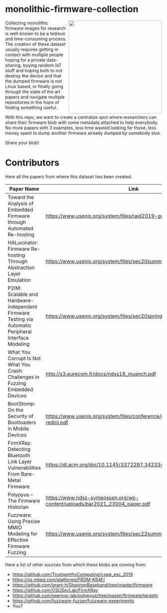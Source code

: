 # monolithic-firmware-collection
<img align="right" width="300" height="300" src="https://i.imgur.com/p54lRIQ_d.webp?maxwidth=760&fidelity=grand">
Collecting monolithic firmware images for research is well-known to be a tedious and time-consuming process.
The creation of these dataset usually requires getting in contact with multiple people hoping for a private data-sharing, buying random IoT stuff and hoping both to not destroy the
device and that the dumped firmware is not Linux based, or finally going through the state of the art papers and navigate multiple repositories in the hope of finding something useful. 

With this repo, we want to create a centralize spot where researchers can share their firmware blob with some metadata attached to help everybody.
No more papers with 3 examples, less time wasted looking for those, less money spent to dump another firmware already dumped by somebody else.

Share your blob! 



# Contributors

Here all the papers from where this dataset has been created.

| Paper Name  | Link 
|---------|------------------|
| Toward the Analysis of Embedded Firmware through Automated Re-hosting | https://www.usenix.org/system/files/raid2019-gustafson.pdf      |
| HALucinator: Firmware Re-hosting Through Abstraction Layer Emulation |      https://www.usenix.org/system/files/sec20summer_clements_prepub.pdf      |
| P2IM: Scalable and Hardware-independent Firmware Testing via Automatic Peripheral Interface Modeling  |      https://www.usenix.org/system/files/sec20spring_feng_prepub_0.pdf      |       
| What You Corrupt Is Not What You Crash: Challenges in Fuzzing Embedded Devices | http://s3.eurecom.fr/docs/ndss18_muench.pdf |
| BootStomp: On the Security of Bootloaders in Mobile Devices | https://www.usenix.org/system/files/conference/usenixsecurity17/sec17-redini.pdf |
| FirmXRay: Detecting Bluetooth Link Layer Vulnerabilities From Bare-Metal Firmware | https://dl.acm.org/doi/10.1145/3372297.3423344 |
| Polypyus – The Firmware Historian |https://www.ndss-symposium.org/wp-content/uploads/bar2021_23004_paper.pdf|
| Fuzzware: Using Precise MMIO Modeling for Effective Firmware Fuzzing | https://www.usenix.org/system/files/sec22summer_scharnowski.pdf |


Here a list of other sources from which these blobs are coming from:

* https://github.com/TrustworthyComputing/csaw_esc_2019
* https://os.mbed.com/platforms/FRDM-K64F/
* https://github.com/grant-h/ShannonBaseband/tree/master/firmware
* https://github.com/OSUSecLab/FirmXRay
* https://github.com/seemoo-lab/polypyus/tree/master/firmware/targets
* https://github.com/fuzzware-fuzzer/fuzzware-experiments
* You?
